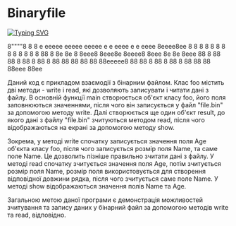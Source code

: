 # Binaryfile
[![Typing SVG](https://readme-typing-svg.demolab.com?font=Arial+Black&duration=4999&pause=1000&color=39F7E2&center=true&width=435&lines=Binaryfile)](https://git.io/typing-svg)
<div>
8""""8                                                   
8    8   e  eeeee eeeee eeeee  e    e eeee e  e     eeee 
8eeee8ee 8  8   8 8   8 8   8  8    8 8    8  8     8    
88     8 8e 8e  8 8eee8 8eee8e 8eeee8 8eee 8e 8e    8eee 
88     8 88 88  8 88  8 88   8   88   88   88 88    88   
88eeeee8 88 88  8 88  8 88   8   88   88   88 88eee 88ee 
</div>                                                        
<div>
  <p>Даний код є прикладом взаємодії з бінарним файлом. Клас foo містить дві методи - write і read, які дозволяють записувати і читати дані з файлу. В основній функції main створюється об'єкт класу foo, його поля заповнюються значеннями, після чого він записується у файл "file.bin" за допомогою методу write. Далі створюється ще один об'єкт result, до якого дані з файлу "file.bin" зчитуються методом read, після чого відображаються на екрані за допомогою методу show.</p>

  <p>Зокрема, у методі write спочатку записується значення поля Age об'єкта класу foo, після чого записується розмір поля Name, та саме поле Name. Це дозволить пізніше правильно зчитати дані з файлу. У методі read спочатку зчитується значення поля Age, потім зчитується розмір поля Name, розмір поля використовується для створення відповідної довжини рядка, після чого зчитується саме поле Name. У методі show відображаються значення полів Name та Age.</p>

  <p>Загальною метою даної програми є демонстрація можливостей зчитування та запису даних у бінарний файл за допомогою методів write та read, відповідно.</p>
</div>
